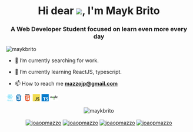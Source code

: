 <h1 align="center">Hi dear <img src="https://raw.githubusercontent.com/kaueMarques/kaueMarques/master/hi.gif" width="30px">, I'm Mayk Brito</h1>
<h3 align="center">A Web Developer Student focused on learn even more every day</h3>
<p align="left"> <img src="https://komarev.com/ghpvc/?username=maykbrito" alt="maykbrito" /> </p>

- 🔭 I’m currently searching for work.

- 🌱 I’m currently learning ReactJS, typescript.

- 📫 How to reach me **mazzojp@gmail.com**

<p align="left">
<img src="https://raw.githubusercontent.com/devicons/devicon/master/icons/react/react-original-wordmark.svg" alt="react" width="20" height="20"/>
<img src="https://raw.githubusercontent.com/devicons/devicon/master/icons/css3/css3-plain-wordmark.svg" alt="css3"  width="20" height="20"/>
<img src="https://raw.githubusercontent.com/devicons/devicon/master/icons/html5/html5-original-wordmark.svg" alt="html5"  width="20" height="20"/>
<img src="https://raw.githubusercontent.com/devicons/devicon/master/icons/javascript/javascript-original.svg" alt="javascript" width="20" height="20"/>
 <img src="https://raw.githubusercontent.com/devicons/devicon/master/icons/typescript/typescript-original.svg" alt="typescript" width="20" height="20"/>
<img src="https://raw.githubusercontent.com/devicons/devicon/master/icons/nodejs/nodejs-original-wordmark.svg" alt="nodejs" width="20" height="20"/></p><p align="center">
<img src="https://github-readme-stats.vercel.app/api?username=joaopmazzo&show_icons=true" alt="maykbrito"/> 
</p>

<p align="center">
<a href="https://twitter.com/zemazzo" target="blank"><img align="center" src="https://cdn.jsdelivr.net/npm/simple-icons@3.0.1/icons/twitter.svg" alt="joaopmazzo" height="20" width="20" /></a>
<a href="https://linkedin.com/in/joão-paulo-mazzo-2ab6b21b7" target="blank"><img align="center" src="https://cdn.jsdelivr.net/npm/simple-icons@3.0.1/icons/linkedin.svg" alt="joaopmazzo" height="20" width="20" /></a>
<a href="https://fb.com/joaopaulo.mazzo" target="blank"><img align="center" src="https://cdn.jsdelivr.net/npm/simple-icons@3.0.1/icons/facebook.svg" alt="joaopmazzo" height="20" width="20" /></a>
<a href="https://instagram.com/jp.mazzo" target="blank"><img align="center" src="https://cdn.jsdelivr.net/npm/simple-icons@3.0.1/icons/instagram.svg" alt="joaopmazzo" height="20" width="20" /></a>
</p>

